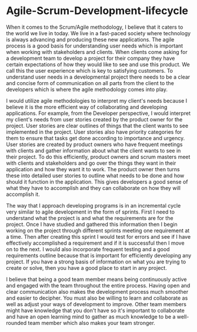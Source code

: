 # Agile-Scrum-Development-lifecycle

When it comes to the Scrum/Agile methodology, I believe that it caters to the world we live in today.  We live in a fast-paced society where technology is always advancing and producing these new applications.  The agile process is a good basis for understanding user needs which is important when working with stakeholders and clients.  When clients come asking for a development team to develop a project for their company they have certain expectations of how they would like to see and use this product.  We call this the user experience which is key to satisfying customers.  To understand user needs in a developmental project there needs to be a clear and concise form of communication on all parts from the client to the developers which is where the agile methodology comes into play.  

I would utilize agile methodologies to interpret my client's needs because I believe it is the more efficient way of collaborating and developing applications.  For example, from the Developer perspective, I would interpret my client's needs from user stories created by the product owner for the project.  User stories are clear outlines of things that the client wants to see implemented in the project.  User stories also have priority categories for them to ensure that tasks get done according to importance and urgency.  User stories are created by product owners who have frequent meetings with clients and gather information about what the client wants to see in their project.  To do this efficiently, product owners and scrum masters meet with clients and stakeholders and go over the things they want in their application and how they want it to work.  The product owner then turns these into detailed user stories to outline what needs to be done and how should it function in the application.  This gives developers a good sense of what they have to accomplish and they can collaborate on how they will accomplish it.  

The way that I approach developing programs is in an incremental cycle very similar to agile development in the form of sprints.  First I need to understand what the project is and what the requirements are for the project.  Once I have studied and gathered this information then I begin working on the project through different sprints meeting one requirement at a time.  Then after creating this sprint I would test for errors and see if I have effectively accomplished a requirement and if it is successful then I move on to the next.  I would also incorporate frequent testing and a good requirements outline because that is important for efficiently developing any project.  If you have a strong basis of information on what you are trying to create or solve, then you have a good place to start in any project.  

I believe that being a good team member means being continuously active and engaged with the team throughout the entire process.  Having open and clear communication also makes the development process much smoother and easier to decipher.  You must also be willing to learn and collaborate as well as adjust your ways of development to improve.  Other team members might have knowledge that you don't have so it's important to collaborate and have an open learning mind to gather as much knowledge to be a well-rounded team member which also makes your team stronger.  

